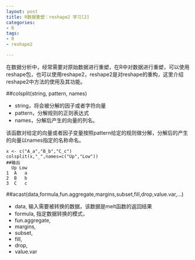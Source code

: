 ```yaml
---
layout: post
title: R数据重塑：reshape2 学习[2]
categories:
- R
tags:
- R
- reshape2

---
```

在数据分析中，经常需要对原始数据进行重塑，在R中对数据进行重塑，可以使用reshape包，也可以使用reshape2，reshape2是对reshape的重构，这里介绍reshape2中方法的使用及其功能。

##colsplit(string, pattern, names)
* string，将会被分解的因子或者字符向量
* pattern，分解规则的正则表达式
* names，分解后产生的向量的列名。

该函数对给定的向量或者因子变量按照pattern给定的规则做分解，分解后的产生的向量以names指定的名称命名。

    x <- c("A_a","B_b","C_c")
    colsplit(x,"_",names=c("Up","Low"))
    ##输出
      Up Low
    1  A   a
    2  B   b
    3  C   c
   
##acast(data,formula,fun.aggregate,margins,subset,fill,drop,value.var,...)

* data, 输入需要被转换的数据，该数据是melt函数的返回结果
* formula, 指定数据转换的模式，
* fun.aggregate,
* margins,
* subset,
* fill,
* drop,
* value.var